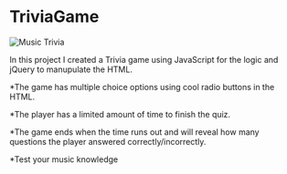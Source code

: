 # TriviaGame
![Music Trivia](https://media.giphy.com/media/kkQx27fNKdDZ6/giphy.gif)

In this project I created a Trivia game using JavaScript for the logic and jQuery to manupulate the HTML. 

*The game has multiple choice options using cool radio buttons in the HTML. 

*The player has a limited amount of time  to finish the quiz.  

*The game ends when the time runs out and will reveal how many questions the player answered correctly/incorrectly.

*Test your music knowledge
